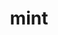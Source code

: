 ---
category: 4-letters
denotation: null
name: mint
reference_link: https://www.etymonline.com/word/mint
root_language: null
root_name: null
title: mint
type: free
word_sums:
- respelling: mint
  sum: 'Mint + '
---